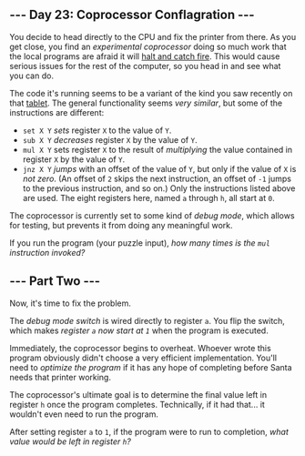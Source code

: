 --- Day 23: Coprocessor Conflagration ---
-----------------------------------------

You decide to head directly to the CPU and fix the printer from there. As you get close, you find an *experimental coprocessor* doing so much work that the local programs are afraid it will [halt and catch fire](https://en.wikipedia.org/wiki/Halt_and_Catch_Fire). This would cause serious issues for the rest of the computer, so you head in and see what you can do.


The code it's running seems to be a variant of the kind you saw recently on that [tablet](18). The general functionality seems *very similar*, but some of the instructions are different:


* `set X Y` *sets* register `X` to the value of `Y`.
* `sub X Y` *decreases* register `X` by the value of `Y`.
* `mul X Y` sets register `X` to the result of *multiplying* the value contained in register `X` by the value of `Y`.
* `jnz X Y` *jumps* with an offset of the value of `Y`, but only if the value of `X` is *not zero*. (An offset of `2` skips the next instruction, an offset of `-1` jumps to the previous instruction, and so on.)
Only the instructions listed above are used. The eight registers here, named `a` through `h`, all start at `0`.



The coprocessor is currently set to some kind of *debug mode*, which allows for testing, but prevents it from doing any meaningful work.


If you run the program (your puzzle input), *how many times is the `mul` instruction invoked?*


--- Part Two ---
----------------

Now, it's time to fix the problem.


The *debug mode switch* is wired directly to register `a`. You flip the switch, which makes *register `a` now start at `1`* when the program is executed.


Immediately, the coprocessor begins to overheat. Whoever wrote this program obviously didn't choose a very efficient implementation. You'll need to *optimize the program* if it has any hope of completing before Santa needs that printer working.


The coprocessor's ultimate goal is to determine the final value left in register `h` once the program completes. Technically, if it had that... it wouldn't even need to run the program.


After setting register `a` to `1`, if the program were to run to completion, *what value would be left in register `h`?*


